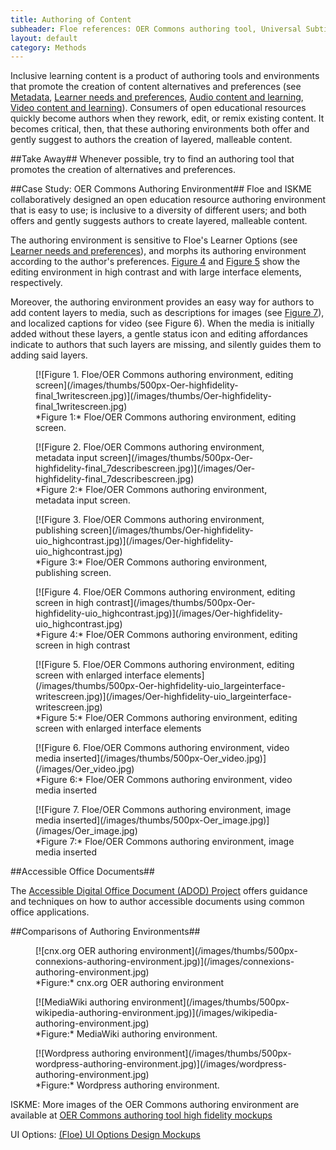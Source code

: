 ```yaml
---
title: Authoring of Content
subheader: Floe references: OER Commons authoring tool, Universal Subtitles, Learner Options (aka User Interface Options)
layout: default
category: Methods
---
```


Inclusive learning content is a product of authoring tools and environments that promote the creation of content alternatives and preferences (see [Metadata](/Metadata.html), [Learner needs and preferences](/LearnerNeedsAndPreferences.html), [Audio content and learning](/AudioContentAndLearning.html), [Video content and learning](/VideoContentAndLearning.html)). Consumers of open educational resources quickly become authors when they rework, edit, or remix existing content. It becomes critical, then, that these authoring environments both offer and gently suggest to authors the creation of layered, malleable content.

##Take Away##
Whenever possible, try to find an authoring tool that promotes the creation of alternatives and preferences.

##Case Study: OER Commons Authoring Environment##
Floe and ISKME collaboratively designed an open education resource authoring environment that is easy to use; is inclusive to a diversity of different users; and both offers and gently suggests authors to create layered, malleable content.

The authoring environment is sensitive to Floe's Learner Options (see [Learner needs and preferences](/LearnerNeedsAndPreferences.html)), and morphs its authoring environment according to the author's preferences. [Figure 4](#Figure4) and [Figure 5](#Figure5) show the editing environment in high contrast and with large interface elements, respectively.

Moreover, the authoring environment provides an easy way for authors to add content layers to media, such as descriptions for images (see [Figure 7](#Figure7)), and localized captions for video (see Figure 6). When the media is initially added without these layers, a gentle status icon and editing affordances indicate to authors that such layers are missing, and silently guides them to adding said layers.

<figure>
<a name="Figure1"></a>
[![Figure 1. Floe/OER Commons authoring environment, editing screen](/images/thumbs/500px-Oer-highfidelity-final_1writescreen.jpg)](/images/thumbs/Oer-highfidelity-final_1writescreen.jpg)
<figcaption>
*Figure 1:* Floe/OER Commons authoring environment, editing screen.
</figcaption>
</figure>

<figure>
<a name="Figure2"></a>
[![Figure 2. Floe/OER Commons authoring environment, metadata input screen](/images/thumbs/500px-Oer-highfidelity-final_7describescreen.jpg)](/images/Oer-highfidelity-final_7describescreen.jpg)
<figcaption>
*Figure 2:* Floe/OER Commons authoring environment, metadata input screen.
</figcaption>
</figure>

<figure>
<a name="Figure3"></a>
[![Figure 3. Floe/OER Commons authoring environment, publishing screen](/images/thumbs/Oer-highfidelity-uio_highcontrast.jpg)](/images/Oer-highfidelity-uio_highcontrast.jpg)
<figcaption>
*Figure 3:* Floe/OER Commons authoring environment, publishing screen.
</figcaption>
</figure>

<figure>
<a name="Figure4"></a>
[![Figure 4. Floe/OER Commons authoring environment, editing screen in high contrast](/images/thumbs/500px-Oer-highfidelity-uio_highcontrast.jpg)](/images/Oer-highfidelity-uio_highcontrast.jpg)
<figcaption>
*Figure 4:* Floe/OER Commons authoring environment, editing screen in high contrast
</figcaption>
</figure>

<figure>
<a name="Figure5"></a>
[![Figure 5. Floe/OER Commons authoring environment, editing screen with enlarged interface elements](/images/thumbs/500px-Oer-highfidelity-uio_largeinterface-writescreen.jpg)](/images/Oer-highfidelity-uio_largeinterface-writescreen.jpg)
<figcaption>
*Figure 5:* Floe/OER Commons authoring environment, editing screen with enlarged interface elements
</figcaption>
</figure>

<figure>
<a name="Figure6"></a>
[![Figure 6. Floe/OER Commons authoring environment, video media inserted](/images/thumbs/500px-Oer_video.jpg)](/images/Oer_video.jpg)
<figcaption>
*Figure 6:* Floe/OER Commons authoring environment, video media inserted
</figcaption>
</figure>

<figure>
<a name="Figure7"></a>
[![Figure 7. Floe/OER Commons authoring environment, image media inserted](/images/thumbs/500px-Oer_image.jpg)](/images/Oer_image.jpg)
<figcaption>
*Figure 7:* Floe/OER Commons authoring environment, image media inserted
</figcaption>
</figure>

##Accessible Office Documents##

The <a href="http://adod.idrc.ocad.ca/" class="link-external">Accessible Digital Office Document (ADOD) Project</a> offers guidance and techniques on how to author accessible documents using common office applications.


##Comparisons of Authoring Environments##

<figure>
[![cnx.org OER authoring environment](/images/thumbs/500px-connexions-authoring-environment.jpg)](/images/connexions-authoring-environment.jpg)
<figcaption>
*Figure:* cnx.org OER authoring environment
</figcaption>
</figure>

<figure>
[![MediaWiki authoring environment](/images/thumbs/500px-wikipedia-authoring-environment.jpg)](/images/wikipedia-authoring-environment.jpg)
<figcaption>
*Figure:* MediaWiki authoring environment.
</figcaption>
</figure>

<figure>
[![Wordpress authoring environment](/images/thumbs/500px-wordpress-authoring-environment.jpg)](/images/wordpress-authoring-environment.jpg)
<figcaption>
*Figure:* Wordpress authoring environment.
</figcaption>
</figure>

ISKME:  More images of the OER Commons authoring environment are available at <a href="http://wiki.fluidproject.org/pages/viewpage.action?pageId=29950022" class="link-external">OER Commons authoring tool high fidelity mockups</a>

UI Options: <a href="http://wiki.fluidproject.org/display/fluid/%28Floe%29+UI+Options+Design+Mockups%2C+B.1" class="link-external">(Floe) UI Options Design Mockups</a>
